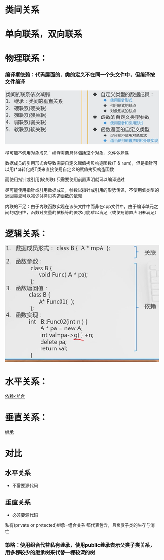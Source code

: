 # 类间关系

# 单向联系，双向联系

# 物理联系：

### 编译期依赖：代码层面的，类的定义不在同一个头文件中，但编译按文件编译

![%E7%B1%BB%E9%97%B4%E5%85%B3%E7%B3%BB%2041bd62b601a04a5c8476a90a0ed6b836/Untitled.png](%E7%B1%BB%E9%97%B4%E5%85%B3%E7%B3%BB%2041bd62b601a04a5c8476a90a0ed6b836/Untitled.png)

尽可能不使用对象成员：编译需要具体包括这个对象，文件依赖性

数据成员的引用形式会导致需要自定义赋值拷贝构造函数(T & num)，但是指针可以用(*p)转化成T类来直接使用自定义的赋值拷贝构造函数

而使用指针或引用(软关联):只需要使用前置声明就可以编译通过

尽可能使用指针或引用数据成员，参数以指针或引用的形势传递，不使用值类型的返回类型可以减少对拷贝构造函数的依赖

内联的不足：由于内联函数实现在该头文件中而非在cpp文件中，由于编译单元之间的透明性，函数对变量的依赖等的要求可能难以满足（或使用前置声明来满足）

# 逻辑关系：

![%E7%B1%BB%E9%97%B4%E5%85%B3%E7%B3%BB%2041bd62b601a04a5c8476a90a0ed6b836/Untitled%201.png](%E7%B1%BB%E9%97%B4%E5%85%B3%E7%B3%BB%2041bd62b601a04a5c8476a90a0ed6b836/Untitled%201.png)

# 水平关系：

[依赖<组合](%E7%B1%BB%E9%97%B4%E5%85%B3%E7%B3%BB%2041bd62b601a04a5c8476a90a0ed6b836/%E4%BE%9D%E8%B5%96%20%E7%BB%84%E5%90%88%202fc8866cd68743368fa9e6ba1d54bded.md)

# 垂直关系：

[继承](%E7%B1%BB%E9%97%B4%E5%85%B3%E7%B3%BB%2041bd62b601a04a5c8476a90a0ed6b836/%E7%BB%A7%E6%89%BF%20e12646733252481b9f6ec7a2ef5416fb.md)

# 对比

## 水平关系

- 不需要源代码

## 垂直关系

- 必须要源代码

私有(private or protected)继承=组合关系 都代表包含，且负责子类的生存与消亡

### 策略：使用组合代替私有继承，使用public继承表示父类子类关系，用多棵较少的继承树来代替一棵较深的树